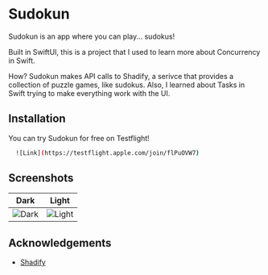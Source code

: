 # Sudokun
Sudokun is an app where you can play... sudokus!

Built in SwiftUI, this is a project that I used to learn more about Concurrency in Swift.

How? Sudokun makes API calls to Shadify, a serivce that provides a collection of puzzle games, like sudokus.
Also, I learned about Tasks in Swift trying to make everything work with the UI.

## Installation

You can try Sudokun for free on Testflight!

```bash
  ![Link](https://testflight.apple.com/join/flPuOVW7)
```

## Screenshots
| **Dark** | **Light** |
|:---:|:---:|
|![Dark](https://github.com/bilegentile/Sudokun/blob/main/Sudokun/screenshots/board_dark.PNG) | ![Light](https://github.com/bilegentile/Sudokun/blob/main/Sudokun/screenshots/board_light.PNG)

## Acknowledgements

 - [Shadify](https://shadify.dev/)
